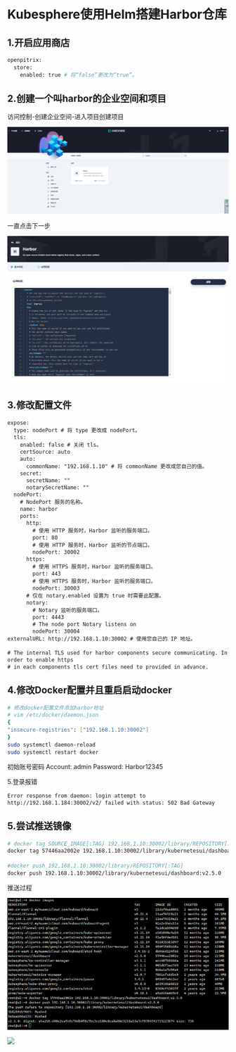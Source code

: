 # Kubesphere使用Helm搭建Harbor仓库

## 1.开启应用商店

```sh
openpitrix:
  store:
    enabled: true # 将“false”更改为“true”。
```

## 2.创建一个叫harbor的企业空间和项目

访问控制-创建企业空间-进入项目创建项目

![](../../../pic/harbor应用商店.png)

一直点击下一步



![](../../../pic/harbor2.png)



## 3.修改配置文件

```
expose:
  type: nodePort # 将 type 更改成 nodePort。
  tls:
    enabled: false # 关闭 tls。
    certSource: auto
    auto:
      commonName: "192.168.1.10" # 将 commonName 更改成您自己的值。
    secret:
      secretName: ""
      notarySecretName: ""
  nodePort:
    # NodePort 服务的名称。
    name: harbor
    ports:
      http:
        # 使用 HTTP 服务时，Harbor 监听的服务端口。
        port: 80
        # 使用 HTTP 服务时，Harbor 监听的节点端口。
        nodePort: 30002
      https:
        # 使用 HTTPS 服务时，Harbor 监听的服务端口。
        port: 443
        # 使用 HTTPS 服务时，Harbor 监听的服务端口。
        nodePort: 30003
      # 仅在 notary.enabled 设置为 true 时需要此配置。
      notary:
        # Notary 监听的服务端口。
        port: 4443
        # The node port Notary listens on
        nodePort: 30004
externalURL: http://192.168.1.10:30002 # 使用您自己的 IP 地址。

# The internal TLS used for harbor components secure communicating. In order to enable https
# in each components tls cert files need to provided in advance.

```



## 4.修改Docker配置并且重启启动docker

```sh
# 修改docker配置文件添加harbor地址
# vim /etc/docker/daemon.json
{
"insecure-registries": ["192.168.1.10:30002"]
}
sudo systemctl daemon-reload
sudo systemctl restart docker
```



初始账号密码 Account: admin Password: Harbor12345 

5.登录报错

````
Error response from daemon: login attempt to http://192.168.1.184:30002/v2/ failed with status: 502 Bad Gateway

````



## 5.尝试推送镜像

```sh
# docker tag SOURCE_IMAGE[:TAG] 192.168.1.10:30002/library/REPOSITORY[:TAG]
docker tag 57446aa2002e 192.168.1.10:30002/library/kubernetesui/dashboard:v2.5.0

#docker push 192.168.1.10:30002/library/REPOSITORY[:TAG]
docker push 192.168.1.10:30002/library/kubernetesui/dashboard:v2.5.0
```

推送过程

![](../../../pic/harbor推送.png)



![](..\pic\harborList.png)